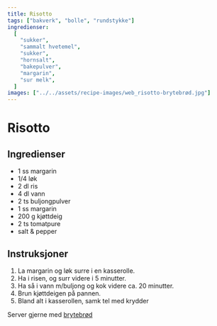 ```yaml
---
title: Risotto
tags: ["bakverk", "bolle", "rundstykke"]
ingredienser:
  [
    "sukker",
    "sammalt hvetemel",
    "sukker",
    "hornsalt",
    "bakepulver",
    "margarin",
    "sur melk",
  ]
images: ["../../assets/recipe-images/web_risotto-brytebrød.jpg"]
---
```


# Risotto

## Ingredienser

- 1 ss margarin
- 1/4 løk
- 2 dl ris
- 4 dl vann
- 2 ts buljongpulver
- 1 ss margarin
- 200 g kjøttdeig
- 2 ts tomatpure
- salt & pepper

## Instruksjoner

1. La margarin og løk surre i en kasserolle.
2. Ha i risen, og surr videre i 5 minutter.
3. Ha så i vann m/buljong og kok videre ca. 20 minutter.
4. Brun kjøttdeigen på pannen.
5. Bland alt i kasserollen, samk tel med krydder

Server gjerne med [brytebrød](./brytebrød)
